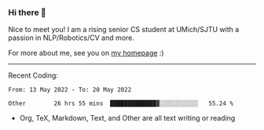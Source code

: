 ### Hi there 👋

Nice to meet you! I am a rising senior CS student at UMich/SJTU with a passion in NLP/Robotics/CV and more. 

For more about me, see you on [my homepage](https://jiayipan.me) :)

---

Recent Coding:
<!--START_SECTION:waka-->

```text
From: 13 May 2022 - To: 20 May 2022

Other        26 hrs 55 mins  █████████████▓░░░░░░░░░░░   55.24 %
```

<!--END_SECTION:waka-->
- Org, TeX, Markdown, Text, and Other are all text writing or reading
